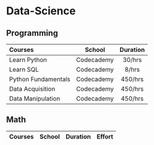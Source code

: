 # Data-Science

## Programming
Courses | School | Duration
:-- | :--: | :--:
Learn Python | Codecademy | 30/hrs
Learn SQL | Codecademy | 8/hrs
Python Fundamentals | Codecademy | 450/hrs
Data Acquisition | Codecademy | 450/hrs
Data Manipulation | Codecademy | 450/hrs

## Math
Courses | School | Duration | Effort
:-- | :--: | :--: | :--:
